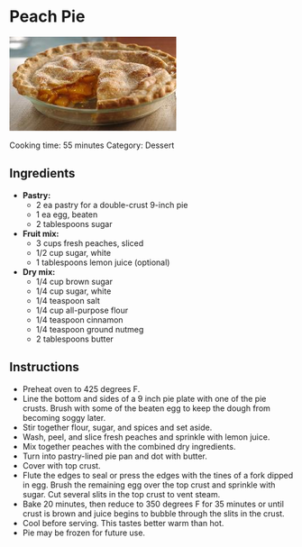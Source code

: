 # Peach Pie

![Peach Pie](img/PeachPie.jpg)

Cooking time: 55 minutes
Category: Dessert

## Ingredients

- **Pastry:**
  - 2 ea pastry for a double-crust 9-inch pie
  - 1 ea egg, beaten
  - 2 tablespoons sugar
- **Fruit mix:**
  - 3 cups fresh peaches, sliced
  - 1/2 cup sugar, white
  - 1 tablespoons lemon juice (optional)
- **Dry mix:**
  - 1/4 cup brown sugar
  - 1/4 cup sugar, white
  - 1/4 teaspoon salt
  - 1/4 cup all-purpose flour
  - 1/4 teaspoon cinnamon
  - 1/4 teaspoon ground nutmeg
  - 2 tablespoons butter

## Instructions

- Preheat oven to 425 degrees F.
- Line the bottom and sides of a 9 inch pie plate with one of the pie crusts. Brush with some of the beaten egg to keep the dough from becoming soggy later.
- Stir together flour, sugar, and spices and set aside.
- Wash, peel, and slice fresh peaches and sprinkle with lemon juice.
- Mix together peaches with the combined dry ingredients.
- Turn into pastry-lined pie pan and dot with butter.
- Cover with top crust.
- Flute the edges to seal or press the edges with the tines of a fork dipped in egg. Brush the remaining egg over the top crust and sprinkle with sugar. Cut several slits in the top crust to vent steam.
- Bake 20 minutes, then reduce to 350 degrees F for 35 minutes or until crust is brown and juice begins to bubble through the slits in the crust.
- Cool before serving. This tastes better warm than hot.
- Pie may be frozen for future use.


<!-- Notes 

20230806: Use 750ml fresh peaches + mango cubes. Sourdough pastry for the first time. No starch.
20220529: Use 750ml frozen peaches, sour cream pastry.
20200802: Reduce flour from 1/2c to 1/4c. Use less than 5 cups of frozen, drained peaches. Overflowed just a little bit.
20190310: Sour-cream pastry. Drain frozen peaches before mixing.
20180913: Martha's pastry. 20mn @ 425F, 35mn @ 350F. Enough mix for 4 tarts in silicone moulds.
20171008: Second pie. Make Martha's pastry with Crisco.
20170924: First pie. Use prepared Tenderflake crusts. Bake 15mn 425F, then 35mn 350F. Still a little under cooked, mostly on bottom crust. Used a total of 3/4C sugar, not quite sweet enough.

Source

[Original Page from www.allrecipes.com](https://www.allrecipes.com/recipe/239145/chef-johns-peach-pie/)

-->
